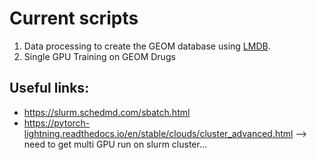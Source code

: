 # Current scripts
1) Data processing to create the GEOM database using [LMDB](https://lmdb.readthedocs.io/en/release/).
2) Single GPU Training on GEOM Drugs


## Useful links:
- https://slurm.schedmd.com/sbatch.html
- https://pytorch-lightning.readthedocs.io/en/stable/clouds/cluster_advanced.html --> need to get multi GPU run on slurm cluster...
